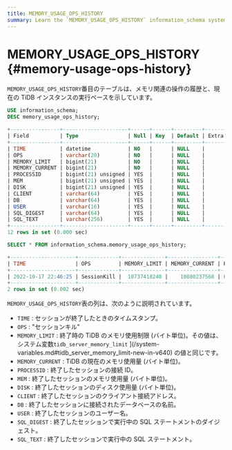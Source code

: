 ```yaml
---
title: MEMORY_USAGE_OPS_HISTORY
summary: Learn the `MEMORY_USAGE_OPS_HISTORY` information_schema system table.
---
```


# MEMORY_USAGE_OPS_HISTORY {#memory-usage-ops-history}

`MEMORY_USAGE_OPS_HISTORY`番目のテーブルは、メモリ関連の操作の履歴と、現在の TiDB インスタンスの実行ベースを示しています。

```sql
USE information_schema;
DESC memory_usage_ops_history;
```

```sql
+----------------+---------------------+------+------+---------+-------+
| Field          | Type                | Null | Key  | Default | Extra |
+----------------+---------------------+------+------+---------+-------+
| TIME           | datetime            | NO   |      | NULL    |       |
| OPS            | varchar(20)         | NO   |      | NULL    |       |
| MEMORY_LIMIT   | bigint(21)          | NO   |      | NULL    |       |
| MEMORY_CURRENT | bigint(21)          | NO   |      | NULL    |       |
| PROCESSID      | bigint(21) unsigned | YES  |      | NULL    |       |
| MEM            | bigint(21) unsigned | YES  |      | NULL    |       |
| DISK           | bigint(21) unsigned | YES  |      | NULL    |       |
| CLIENT         | varchar(64)         | YES  |      | NULL    |       |
| DB             | varchar(64)         | YES  |      | NULL    |       |
| USER           | varchar(16)         | YES  |      | NULL    |       |
| SQL_DIGEST     | varchar(64)         | YES  |      | NULL    |       |
| SQL_TEXT       | varchar(256)        | YES  |      | NULL    |       |
+----------------+---------------------+------+------+---------+-------+
12 rows in set (0.000 sec)
```


```sql
SELECT * FROM information_schema.memory_usage_ops_history;
```

```sql
+---------------------+-------------+--------------+----------------+---------------------+------------+------+-----------------+------+------+------------------------------------------------------------------+----------------------------------------------------------------------+
| TIME                | OPS         | MEMORY_LIMIT | MEMORY_CURRENT | PROCESSID           | MEM        | DISK | CLIENT          | DB   | USER | SQL_DIGEST                                                       | SQL_TEXT                                                             |
+---------------------+-------------+--------------+----------------+---------------------+------------+------+-----------------+------+------+------------------------------------------------------------------+----------------------------------------------------------------------+
| 2022-10-17 22:46:25 | SessionKill |  10737418240 |    10880237568 | 6718275530455515543 | 7905028235 |    0 | 127.0.0.1:34394 | test | root | 146b3d812852663a20635fbcf02be01688f52c8d433dafec0d496a14f0b59df6 | desc analyze select * from t t1 join t t2 on t1.a=t2.a order by t1.a |
+---------------------+-------------+--------------+----------------+---------------------+------------+------+-----------------+------+------+------------------------------------------------------------------+----------------------------------------------------------------------+
2 rows in set (0.002 sec)
```

`MEMORY_USAGE_OPS_HISTORY`表の列は、次のように説明されています。

-   `TIME` : セッションが終了したときのタイムスタンプ。
-   `OPS` : &quot;セッションキル&quot;
-   `MEMORY_LIMIT` : 終了時の TiDB のメモリ使用制限 (バイト単位)。その値は、システム変数`tidb_server_memory_limit` ](/system-variables.md#tidb_server_memory_limit-new-in-v640) の値と同じです。
-   `MEMORY_CURRENT` : TiDB の現在のメモリ使用量 (バイト単位)。
-   `PROCESSID` : 終了したセッションの接続 ID。
-   `MEM` : 終了したセッションのメモリ使用量 (バイト単位)。
-   `DISK` : 終了したセッションのディスク使用量 (バイト単位)。
-   `CLIENT` : 終了したセッションのクライアント接続アドレス。
-   `DB` : 終了したセッションに接続されたデータベースの名前。
-   `USER` : 終了したセッションのユーザー名。
-   `SQL_DIGEST` : 終了したセッションで実行中の SQL ステートメントのダイジェスト。
-   `SQL_TEXT` : 終了したセッションで実行中の SQL ステートメント。
